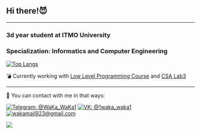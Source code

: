 ## Hi there!:smiling_imp:

---

### 3d year student at ITMO University
### Specialization: Informatics and Computer Engineering


[![Top Langs](https://github-readme-stats.vercel.app/api/top-langs/?username=1MikhailStepanov1&layout=compact)](https://github.com/1MikhailStepanov1/github-readme-stats)


:bomb: Currently working with [Low Level Programming Course](https://github.com/1MikhailStepanov1/Low_Level_Programming) and [CSA Lab3](https://github.com/1MikhailStepanov1/Computer-Science-Architecture-lab3)

---

:love_letter: You can contact with me in that ways:

[![Telegram: @WaKa_WaKa1](https://img.shields.io/badge/Telegram-2CA5E0?style=for-the-badge&logo=telegram&logoColor=white&link=https://t.me/Mikhail_Stepanov1)](https://t.me/Mikhail_Stepanov1)
[![VK: @1waka_waka1](https://camo.githubusercontent.com/ed2135313b8d5f71d9c7bdaff09e4906315a02fb0560c57a1c331e960d814ffc/68747470733a2f2f696d672e736869656c64732e696f2f7374617469632f76313f7374796c653d666f722d7468652d6261646765266d6573736167653d564b26636f6c6f723d303037374646266c6f676f3d564b266c6f676f436f6c6f723d464646464646266c6162656c3d)](https://vk.com/1waka_waka1)
[![wakamail923@gmail.com](https://img.shields.io/badge/Gmail-D14836?style=for-the-badge&logo=gmail&logoColor=white&link=mailto:wakamail923@gmail.com)](mailto:wakamail923@gmail.com)


![](https://komarev.com/ghpvc/?username=1MikhailStepanov1&color=AA336A)
